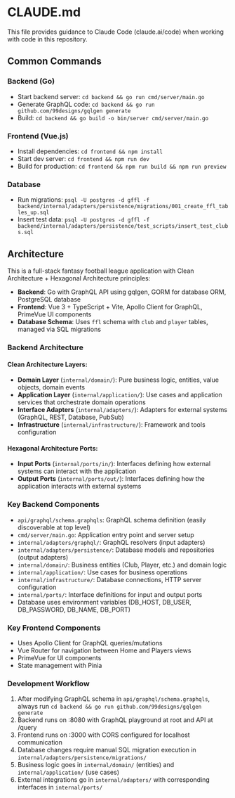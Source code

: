 # CLAUDE.md

This file provides guidance to Claude Code (claude.ai/code) when working with code in this repository.

## Common Commands

### Backend (Go)
- Start backend server: `cd backend && go run cmd/server/main.go`
- Generate GraphQL code: `cd backend && go run github.com/99designs/gqlgen generate`
- Build: `cd backend && go build -o bin/server cmd/server/main.go`

### Frontend (Vue.js)
- Install dependencies: `cd frontend && npm install`
- Start dev server: `cd frontend && npm run dev`
- Build for production: `cd frontend && npm run build && npm run preview`

### Database
- Run migrations: `psql -U postgres -d gffl -f backend/internal/adapters/persistence/migrations/001_create_ffl_tables_up.sql`
- Insert test data: `psql -U postgres -d gffl -f backend/internal/adapters/persistence/test_scripts/insert_test_clubs.sql`

## Architecture

This is a full-stack fantasy football league application with Clean Architecture + Hexagonal Architecture principles:

- **Backend**: Go with GraphQL API using gqlgen, GORM for database ORM, PostgreSQL database
- **Frontend**: Vue 3 + TypeScript + Vite, Apollo Client for GraphQL, PrimeVue UI components
- **Database Schema**: Uses `ffl` schema with `club` and `player` tables, managed via SQL migrations

### Backend Architecture

#### Clean Architecture Layers:
- **Domain Layer** (`internal/domain/`): Pure business logic, entities, value objects, domain events
- **Application Layer** (`internal/application/`): Use cases and application services that orchestrate domain operations
- **Interface Adapters** (`internal/adapters/`): Adapters for external systems (GraphQL, REST, Database, PubSub)
- **Infrastructure** (`internal/infrastructure/`): Framework and tools configuration

#### Hexagonal Architecture Ports:
- **Input Ports** (`internal/ports/in/`): Interfaces defining how external systems can interact with the application
- **Output Ports** (`internal/ports/out/`): Interfaces defining how the application interacts with external systems

### Key Backend Components

- `api/graphql/schema.graphqls`: GraphQL schema definition (easily discoverable at top level)
- `cmd/server/main.go`: Application entry point and server setup
- `internal/adapters/graphql/`: GraphQL resolvers (input adapters)
- `internal/adapters/persistence/`: Database models and repositories (output adapters)
- `internal/domain/`: Business entities (Club, Player, etc.) and domain logic
- `internal/application/`: Use cases for business operations
- `internal/infrastructure/`: Database connections, HTTP server configuration
- `internal/ports/`: Interface definitions for input and output ports
- Database uses environment variables (DB_HOST, DB_USER, DB_PASSWORD, DB_NAME, DB_PORT)

### Key Frontend Components

- Uses Apollo Client for GraphQL queries/mutations
- Vue Router for navigation between Home and Players views
- PrimeVue for UI components
- State management with Pinia

### Development Workflow

1. After modifying GraphQL schema in `api/graphql/schema.graphqls`, always run `cd backend && go run github.com/99designs/gqlgen generate`
2. Backend runs on :8080 with GraphQL playground at root and API at /query
3. Frontend runs on :3000 with CORS configured for localhost communication
4. Database changes require manual SQL migration execution in `internal/adapters/persistence/migrations/`
5. Business logic goes in `internal/domain/` (entities) and `internal/application/` (use cases)
6. External integrations go in `internal/adapters/` with corresponding interfaces in `internal/ports/`